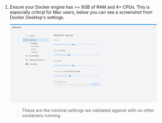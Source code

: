 1. Ensure your Docker engine has >= 6GB of RAM and 4+ CPUs. This is especially critical for Mac users, below you can see a screenshot from Docker Desktop's settings.

   ![docker settings](../img/docker-settings.png)

   > These are the minimal settings we validated against with no other containers running.

